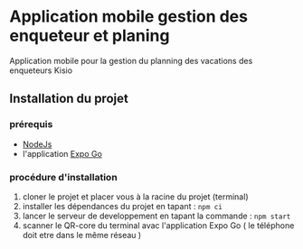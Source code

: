# Application mobile gestion des enqueteur et planing

Application mobile pour la gestion du planning des vacations des enqueteurs Kisio

## Installation du projet

### prérequis

- [NodeJs](https://nodejs.org/en)
- l'application [Expo Go](https://docs.expo.dev/)

### procédure d'installation

1. cloner le projet et placer vous à la racine du projet (terminal)
2. installer les dépendances du projet en tapant : `npm ci`
3. lancer le serveur de developpement en tapant la commande : `npm start`
4. scanner le QR-core du terminal avac l'application Expo Go ( le téléphone doit etre dans le même réseau )
